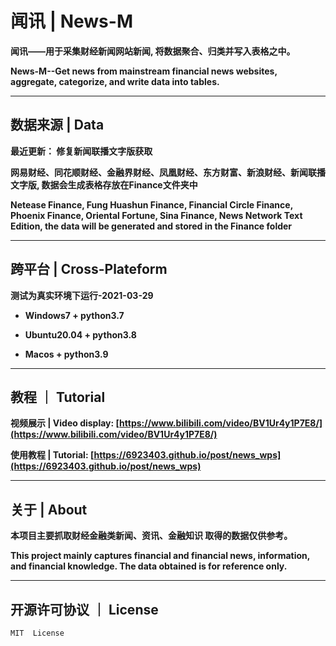 # 闻讯 | News-M

**闻讯——用于采集财经新闻网站新闻, 将数据聚合、归类并写入表格之中。**

**News-M--Get news from mainstream financial news websites, aggregate, categorize, and write data into tables.**

---

## 数据来源 | Data

**最近更新： 修复新闻联播文字版获取**

**网易财经、同花顺财经、金融界财经、凤凰财经、东方财富、新浪财经、新闻联播文字版, 数据会生成表格存放在Finance文件夹中**

**Netease Finance, Fung Huashun Finance, Financial Circle Finance, Phoenix Finance, Oriental Fortune, Sina Finance, News Network Text Edition, the data will be generated and stored in the Finance folder**

---

## 跨平台 | Cross-Plateform

**测试为真实环境下运行-2021-03-29**

- **Windows7 + python3.7**

- **Ubuntu20.04 + python3.8**

- **Macos + python3.9**

---

## 教程 ｜ Tutorial

**视频展示 | Video display: [https://www.bilibili.com/video/BV1Ur4y1P7E8/](https://www.bilibili.com/video/BV1Ur4y1P7E8/)**

**使用教程 | Tutorial: [https://6923403.github.io/post/news_wps](https://6923403.github.io/post/news_wps)**

---

## 关于 | About

**本项目主要抓取财经金融类新闻、资讯、金融知识 取得的数据仅供参考。**

**This project mainly captures financial and financial news, information, and financial knowledge. The data obtained is for reference only.**

---

## 开源许可协议 ｜ License

``MIT  License``

